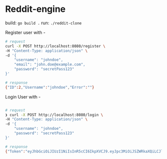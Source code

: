 # Reddit-engine

build: `go build .`
run: `./reddit-clone`

Register user with -

```bash
# request
curl -X POST http://localhost:8080/register \
-H "Content-Type: application/json" \
-d '{
    "username": "johndoe",
    "email": "john.doe@example.com",
    "password": "secretPass123"
}'

# response
{"ID":2,"Username":"johndoe","Error":""}
```

Login User with -

```bash

# request
❯ curl -X POST http://localhost:8080/login \
-H "Content-Type: application/json" \
-d '{
    "username": "johndoe",
    "password": "secretPass123"
}'

# response
{"Token":"eyJhbGciOiJIUzI1NiIsInR5cCI6IkpXVCJ9.eyJpc3MiOiJSZWRkaXQiLCJleHAiOjE3MzIwNTc1NDksImlhdCI6MTczMjA1NjY0OSwidXNlcl9pZCI6MiwidXNlcm5hbWUiOiJqb2huZG9lIn0.Mu2akAa3Q0b89rl1qkYs99dMCwpnMuZVhieeaigKHAI","Error":""}

```
